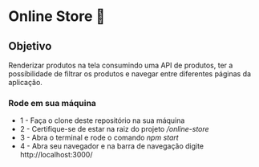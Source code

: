 # Online Store 🛒

## Objetivo
Renderizar produtos na tela consumindo uma API de produtos, ter a possíbilidade de filtrar os produtos e navegar entre diferentes páginas da aplicação.

### Rode em sua máquina
* 1 - Faça o clone deste repositório na sua máquina
* 2 - Certifique-se de estar na raiz do projeto */online-store*
* 3 - Abra o terminal e rode o comando *npm start*
* 4 - Abra seu navegador e na barra de navegação digite http://localhost:3000/
